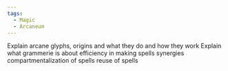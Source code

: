 ```yaml
---
tags:
  - Magic
  - Arcaneum
---
```

Explain arcane glyphs, origins and what they do and how they work
Explain what grammerie is about
efficiency in making spells
synergies
compartmentalization of spells
reuse of spells
